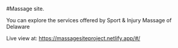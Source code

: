 #Massage site.

You can explore the services offered by Sport & Injury Massage of Delaware

Live view at: https://massagesiteproject.netlify.app/#/


